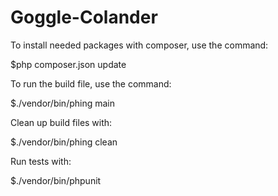 # Goggle-Colander

To install needed packages with composer, use the command:

$php composer.json update


To run the build file, use the command:

$./vendor/bin/phing main


Clean up build files with:

$./vendor/bin/phing clean

Run tests with:

$./vendor/bin/phpunit
